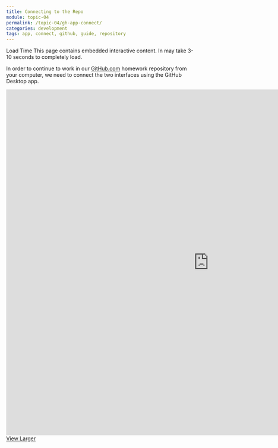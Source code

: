 ```yaml
---
title: Connecting to the Repo
module: topic-04
permalink: /topic-04/gh-app-connect/
categories: development
tags: app, connect, github, guide, repository
---
```


<div class="divider-heading"></div>


<span class="label label-warning">Load Time</span> This page contains embedded interactive content. In may take 3-10 seconds to completely load.

In order to continue to work in our <a href="" target="_blank">GitHub.com</a> homework repository from your computer, we need to connect the two interfaces using the GitHub Desktop app.

<iframe src="https://h5p.org/h5p/embed/431816" width="1090" height="930" frameborder="0" allowfullscreen="allowfullscreen"></iframe>
<a href="https://h5p.org/node/431816" class="btn btn-default btn-xs" target="_blank">View Larger</a>
